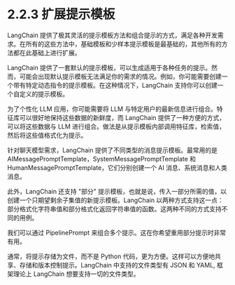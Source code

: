 # 2.2.3 扩展提示模板

LangChain 提供了极其灵活的提示模板方法和组合提示的方式，满足各种开发需求。在所有的这些方法中，基础模板和少样本提示模板是最基础的，其他所有的方法都在此基础上进行扩展。

LangChain 提供了一套默认的提示模板，可以生成适用于各种任务的提示。然而，可能会出现默认提示模板无法满足你的需求的情况。例如，你可能需要创建一个带有特定动态指令的提示模板。在这种情况下，LangChain 支持你可以创建一个自定义的提示模板。

为了个性化 LLM 应用，你可能需要将 LLM 与特定用户的最新信息进行组合。特征库可以很好地保持这些数据的新鲜度，而 LangChain 提供了一种方便的方式，可以将这些数据与 LLM 进行组合。做法是从提示模板内部调用特征库，检索值，然后将这些值格式化为提示。

针对聊天模型需求，LangChain 提供了不同类型的消息提示模板。最常用的是 AIMessagePromptTemplate，SystemMessagePromptTemplate 和 HumanMessagePromptTemplate，它们分别创建一个 AI 消息、系统消息和人类消息。

此外，LangChain 还支持 "部分" 提示模板，也就是说，传入一部分所需的值，以创建一个只期望剩余子集值的新提示模板。LangChain 以两种方式支持这一点：部分格式化字符串值和部分格式化返回字符串值的函数。这两种不同的方式支持不同的用例。

我们可以通过 PipelinePrompt 来组合多个提示。这在你希望重用部分提示时非常有用。

通常，将提示存储为文件，而不是 Python 代码，更为方便。这样可以方便地共享、存储和版本控制提示。LangChain 中支持的文件类型有 JSON 和 YAML, 框架理论上 LangChain 想要支持一切的文件类型。


